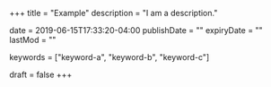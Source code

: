 +++
title = "Example"
description = "I am a description."

date = 2019-06-15T17:33:20-04:00
publishDate = ""
expiryDate = ""
lastMod = ""

keywords = ["keyword-a", "keyword-b", "keyword-c"]

draft = false
+++
